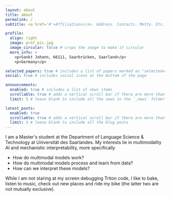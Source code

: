 ```yaml
---
layout: about
title: about
permalink: /
subtitle: <a href='#'>Affiliations</a>. Address. Contacts. Motto. Etc.

profile:
  align: right
  image: prof_pic.jpg
  image_circular: false # crops the image to make it circular
  more_info: >
    <p>Sankt Johann, 66111, Saarbrücken, Saarland</p>
    <p>Germany</p>

selected_papers: true # includes a list of papers marked as "selected={true}"
social: true # includes social icons at the bottom of the page

announcements:
  enabled: true # includes a list of news items
  scrollable: true # adds a vertical scroll bar if there are more than 3 news items
  limit: 5 # leave blank to include all the news in the `_news` folder

latest_posts:
  enabled: true
  scrollable: true # adds a vertical scroll bar if there are more than 3 new posts items
  limit: 3 # leave blank to include all the blog posts
---
```


I am a Master's student at the Department of Language Science & Technology at Universität des Saarlandes. My interests lie in multimodality AI and mechanistic interpretability, more specifically

- How do multimodal models work?
- How do multimodal models process and learn from data?
- How can we interpret these models?

While I am not staring at my screen debugging Triton code, I like to bake, listen to music, check out new places and ride my bike (the latter two are not mutually exclusive). 